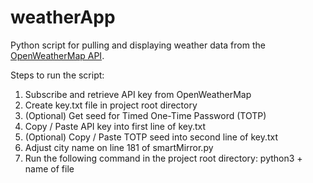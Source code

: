 # weatherApp
Python script for pulling and displaying weather data from the [OpenWeatherMap API](https://openweathermap.org/).

Steps to run the script:
  1. Subscribe and retrieve API key from OpenWeatherMap
  1. Create key.txt file in project root directory
  1. (Optional) Get seed for Timed One-Time Password (TOTP)
  1. Copy / Paste API key into first line of key.txt
  1. (Optional) Copy / Paste TOTP seed into second line of key.txt
  1. Adjust city name on line 181 of smartMirror.py
  1. Run the following command in the project root directory: python3 + name of file
